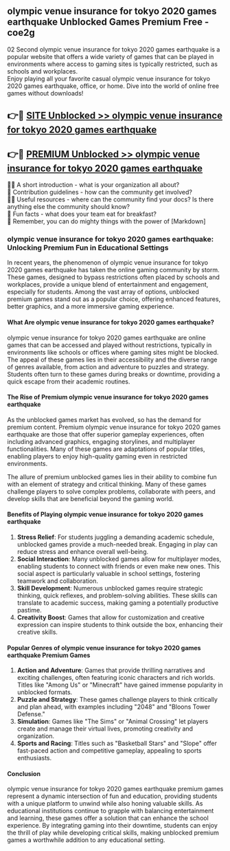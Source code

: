 ## olympic venue insurance for tokyo 2020 games earthquake Unblocked Games Premium Free - coe2g

02 Second olympic venue insurance for tokyo 2020 games earthquake is a popular website that offers a wide variety of games that can be played in environments where access to gaming sites is typically restricted, such as schools and workplaces.  
Enjoy playing all your favorite casual olympic venue insurance for tokyo 2020 games earthquake, office, or home. Dive into the world of online free games without downloads!

## 👉🔴 [SITE Unblocked >> olympic venue insurance for tokyo 2020 games earthquake](http://freeplayer.one?title=olympic_venue_insurance_for_tokyo_2020_games_earthquake&ref=13D)

## 👉🔴 [PREMIUM Unblocked >> olympic venue insurance for tokyo 2020 games earthquake](http://freeplayer.one?title=olympic_venue_insurance_for_tokyo_2020_games_earthquake&ref=13D)

🙋‍♀️ A short introduction - what is your organization all about?  
🌈 Contribution guidelines - how can the community get involved?  
👩‍💻 Useful resources - where can the community find your docs? Is there anything else the community should know?  
🍿 Fun facts - what does your team eat for breakfast?  
🧙 Remember, you can do mighty things with the power of [Markdown]

### olympic venue insurance for tokyo 2020 games earthquake: Unlocking Premium Fun in Educational Settings

In recent years, the phenomenon of olympic venue insurance for tokyo 2020 games earthquake has taken the online gaming community by storm. These games, designed to bypass restrictions often placed by schools and workplaces, provide a unique blend of entertainment and engagement, especially for students. Among the vast array of options, unblocked premium games stand out as a popular choice, offering enhanced features, better graphics, and a more immersive gaming experience.

#### What Are olympic venue insurance for tokyo 2020 games earthquake?

olympic venue insurance for tokyo 2020 games earthquake are online games that can be accessed and played without restrictions, typically in environments like schools or offices where gaming sites might be blocked. The appeal of these games lies in their accessibility and the diverse range of genres available, from action and adventure to puzzles and strategy. Students often turn to these games during breaks or downtime, providing a quick escape from their academic routines.

#### The Rise of Premium olympic venue insurance for tokyo 2020 games earthquake

As the unblocked games market has evolved, so has the demand for premium content. Premium olympic venue insurance for tokyo 2020 games earthquake are those that offer superior gameplay experiences, often including advanced graphics, engaging storylines, and multiplayer functionalities. Many of these games are adaptations of popular titles, enabling players to enjoy high-quality gaming even in restricted environments.

The allure of premium unblocked games lies in their ability to combine fun with an element of strategy and critical thinking. Many of these games challenge players to solve complex problems, collaborate with peers, and develop skills that are beneficial beyond the gaming world.

#### Benefits of Playing olympic venue insurance for tokyo 2020 games earthquake

1.  **Stress Relief**: For students juggling a demanding academic schedule, unblocked games provide a much-needed break. Engaging in play can reduce stress and enhance overall well-being.
2.  **Social Interaction**: Many unblocked games allow for multiplayer modes, enabling students to connect with friends or even make new ones. This social aspect is particularly valuable in school settings, fostering teamwork and collaboration.
3.  **Skill Development**: Numerous unblocked games require strategic thinking, quick reflexes, and problem-solving abilities. These skills can translate to academic success, making gaming a potentially productive pastime.
4.  **Creativity Boost**: Games that allow for customization and creative expression can inspire students to think outside the box, enhancing their creative skills.

#### Popular Genres of olympic venue insurance for tokyo 2020 games earthquake Premium Games

1.  **Action and Adventure**: Games that provide thrilling narratives and exciting challenges, often featuring iconic characters and rich worlds. Titles like "Among Us" or "Minecraft" have gained immense popularity in unblocked formats.
2.  **Puzzle and Strategy**: These games challenge players to think critically and plan ahead, with examples including "2048" and "Bloons Tower Defense."
3.  **Simulation**: Games like "The Sims" or "Animal Crossing" let players create and manage their virtual lives, promoting creativity and organization.
4.  **Sports and Racing**: Titles such as "Basketball Stars" and "Slope" offer fast-paced action and competitive gameplay, appealing to sports enthusiasts.

#### Conclusion

olympic venue insurance for tokyo 2020 games earthquake premium games represent a dynamic intersection of fun and education, providing students with a unique platform to unwind while also honing valuable skills. As educational institutions continue to grapple with balancing entertainment and learning, these games offer a solution that can enhance the school experience. By integrating gaming into their downtime, students can enjoy the thrill of play while developing critical skills, making unblocked premium games a worthwhile addition to any educational setting.